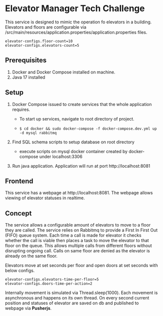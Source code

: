 # Elevator Manager Tech Challenge

This service is designed to mimic the operation fo elevators in a building.
Elevators and floors are configurable via /src/main/resources/application.properties/application.properties files.

```properties
elevator-configs.floor-count=10
elevator-configs.elevators-count=5
```
## Prerequisites
1. Docker and Docker Compose installed on machine.
2. Java 17 installed

## Setup
1. Docker Compose issued to create services that the whole application requires. 
   - To start up services, navigate to root directory of project.
   - ```shell
     $ cd docker && sudo docker-compose -f docker-compose.dev.yml up -d mysql rabbitmq
     ```
2. Find SQL schema scripts to setup database on root directory
   - execute scripts on mysql docker container created by docker-compose under localhost:3306

3. Run java application. Application will run at port http://localhost:8081


## Frontend
This service has a webpage at http://localhost:8081. The webpage allows viewing of elevator statuses in realtime.

## Concept
The service allows a configurable amount of elevators to move to a floor they are called.
The service relies on Rabbitmq to provide a First In First Out (FIFO) queue system. Each time a call
is made for elevator it checks whether the call is viable then places a task to move the elevator 
to that floor on the queue. This allows multiple calls from different floors without disrupting ongoing 
call. 
Calls on same floor are denied as the elevator is already on the same floor.

Elevators move at set seconds per floor and open doors at set seconds with below configs.
```properties
elevator-configs.elevators-time-per-floor=5
elevator-configs.doors-time-per-action=2
```

Internally movement is simulated via Thread.sleep(1000). Each movement is asynchronous and happens on
its own thread.
On every second current position and statuses of elevator are saved on db and published to 
webpage via **Pusherjs**.